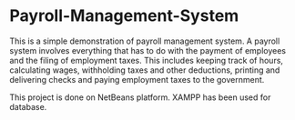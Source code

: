 # Payroll-Management-System
This is a simple demonstration of payroll management system. A payroll system involves everything that has to do with the payment of employees and the filing of ­employment taxes. This includes keeping track of hours, calculating wages, withholding taxes and other deductions, printing and delivering checks and paying employment taxes to the government.

This project is done on NetBeans platform. XAMPP has been used for database.
